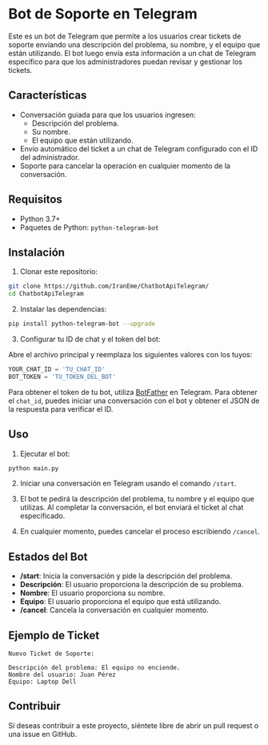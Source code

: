 # Bot de Soporte en Telegram

Este es un bot de Telegram que permite a los usuarios crear tickets de soporte enviando una descripción del problema, su nombre, y el equipo que están utilizando. El bot luego envía esta información a un chat de Telegram específico para que los administradores puedan revisar y gestionar los tickets.

## Características

- Conversación guiada para que los usuarios ingresen:
  - Descripción del problema.
  - Su nombre.
  - El equipo que están utilizando.
- Envío automático del ticket a un chat de Telegram configurado con el ID del administrador.
- Soporte para cancelar la operación en cualquier momento de la conversación.

## Requisitos

- Python 3.7+
- Paquetes de Python: `python-telegram-bot`

## Instalación

1. Clonar este repositorio:

```bash
git clone https://github.com/IranEme/ChatbotApiTelegram/
cd ChatbotApiTelegram
```

2. Instalar las dependencias:

```bash
pip install python-telegram-bot --upgrade
```

3. Configurar tu ID de chat y el token del bot:

Abre el archivo principal y reemplaza los siguientes valores con los tuyos:

```python
YOUR_CHAT_ID = 'TU_CHAT_ID'
BOT_TOKEN = 'TU_TOKEN_DEL_BOT'
```

Para obtener el token de tu bot, utiliza [BotFather](https://t.me/botfather) en Telegram. Para obtener el `chat_id`, puedes iniciar una conversación con el bot y obtener el JSON de la respuesta para verificar el ID.

## Uso

1. Ejecutar el bot:

```bash
python main.py
```

2. Iniciar una conversación en Telegram usando el comando `/start`.

3. El bot te pedirá la descripción del problema, tu nombre y el equipo que utilizas. Al completar la conversación, el bot enviará el ticket al chat especificado.

4. En cualquier momento, puedes cancelar el proceso escribiendo `/cancel`.

## Estados del Bot

- **/start**: Inicia la conversación y pide la descripción del problema.
- **Descripción**: El usuario proporciona la descripción de su problema.
- **Nombre**: El usuario proporciona su nombre.
- **Equipo**: El usuario proporciona el equipo que está utilizando.
- **/cancel**: Cancela la conversación en cualquier momento.

## Ejemplo de Ticket

```text
Nuevo Ticket de Soporte:

Descripción del problema: El equipo no enciende.
Nombre del usuario: Juan Pérez
Equipo: Laptop Dell
```

## Contribuir

Si deseas contribuir a este proyecto, siéntete libre de abrir un pull request o una issue en GitHub.


